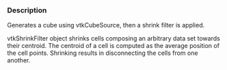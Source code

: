 ### Description

Generates a cube using vtkCubeSource, then a shrink filter is applied.

vtkShrinkFilter object shrinks cells composing an arbitrary data set towards their centroid. The centroid of a cell is computed as the average position of the cell points. Shrinking results in disconnecting the cells from one another.
